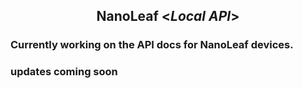 <h2 align="Center">  NanoLeaf <<i>Local API</i>>  </h2>

### Currently working on the API docs for NanoLeaf devices.
<h3> updates coming soon </h3>